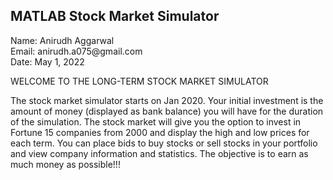 ## MATLAB Stock Market Simulator

<p>Name: Anirudh Aggarwal <br>
Email: anirudh.a075@gmail.com<br>
Date: May 1, 2022 </p>

<p>WELCOME TO THE LONG-TERM STOCK MARKET SIMULATOR</p>

<p>The stock market simulator starts on Jan 2020. Your initial investment is the amount of money (displayed as bank balance) you will have for the duration of the simulation. The stock market will give you the option to invest in Fortune 15 companies from 2000 and display the high and low prices for each term. You can place bids to buy stocks or sell stocks in your portfolio and view company information and statistics. The objective is to earn as much money as possible!!!</p>

